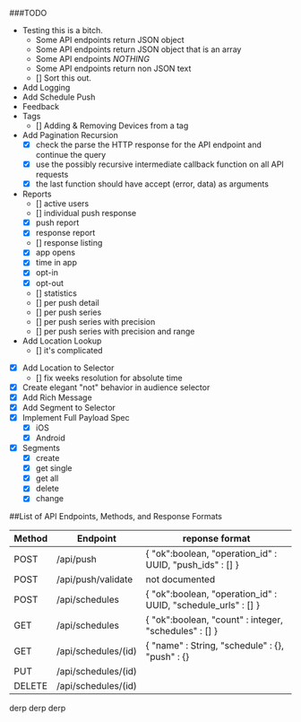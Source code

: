 ###TODO
* Testing this is a bitch.
  * Some API endpoints return JSON object
  * Some API endpoints return JSON object that is an array
  * Some API endpoints *NOTHING*
  * Some API endpoints return non JSON text
  * [] Sort this out.
* Add Logging
* Add Schedule Push
* Feedback
* Tags
  * [] Adding & Removing Devices from a tag
* Add Pagination Recursion
  * [X] check the parse the HTTP response for the API endpoint and continue the query
  * [X] use the possibly recursive intermediate callback function on all API requests
  * [X] the last function should have accept (error, data) as arguments
* Reports
  * [] active users
  * [] individual push response
  * [X] push report
  * [X] response report
  * [] response listing
  * [X] app opens
  * [X] time in app
  * [X] opt-in
  * [X] opt-out
  * [] statistics
  * [] per push detail
  * [] per push series
  * [] per push series with precision
  * [] per push series with precision and range
* Add Location Lookup
  * [] it's complicated
* [x] Add Location to Selector
  * [] fix weeks resolution for absolute time
* [X] Create elegant "not" behavior in audience selector
* [X] Add Rich Message
* [X] Add Segment to Selector
* [X] Implement Full Payload Spec
  * [X] iOS
  * [X] Android
* [x] Segments
  * [x] create
  * [x] get single
  * [x] get all
  * [x] delete
  * [x] change

##List of API Endpoints, Methods, and Response Formats

| Method | Endpoint  | reponse format   |
| ------ | --------- | ---------------  |
| POST | /api/push | { "ok":boolean, "operation_id" : UUID, "push_ids" : [] }  |
| POST | /api/push/validate | not documented |
| POST | /api/schedules | { "ok":boolean, "operation_id" : UUID, "schedule_urls" : [] } |
| GET | /api/schedules | { "ok":boolean, "count" : integer, "schedules" : [] } |
| GET | /api/schedules/(id) | { "name" : String, "schedule" : {}, "push" : {} |
| PUT | /api/schedules/(id) | |
| DELETE | /api/schedules/(id) | |



derp derp derp